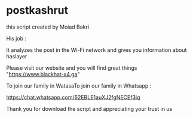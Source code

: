 # postkashrut


this script created by Moiad Bakri 

His job : 

It analyzes the post in the Wi-Fi network and gives you information about haslayer



Please visit our website and you will find great things "https://www.blackhat-x4.ga"


To join our family in WatasaTo join our family in Whatsapp : 


https://chat.whatsapp.com/62EBLE1auXJ2fgNECEf3iq




Thank you for download the script and appreciating your trust in us
